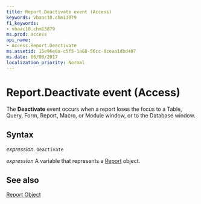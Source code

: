 ```yaml
---
title: Report.Deactivate event (Access)
keywords: vbaac10.chm13879
f1_keywords:
- vbaac10.chm13879
ms.prod: access
api_name:
- Access.Report.Deactivate
ms.assetid: 15e96e8a-c5f5-1a68-56cc-0ceaa1dbd407
ms.date: 06/08/2017
localization_priority: Normal
---
```



# Report.Deactivate event (Access)

The  **Deactivate** event occurs when a report loses the focus to a Table, Query, Form, Report, Macro, or Module window, or to the Database window.


## Syntax

_expression_. `Deactivate`

_expression_ A variable that represents a [Report](Access.Report.md) object.


## See also


[Report Object](Access.Report.md)

